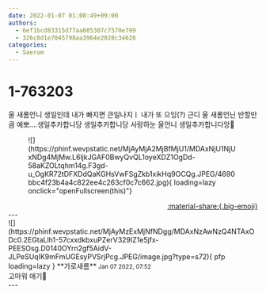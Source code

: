 ```yaml
---
date: 2022-01-07 01:08:49+09:00
authors:
  - 6ef1bcd83315d77aa605307c7570e799
  - 326c0d1e7045798aa3964e2028c34628
categories:
  - Saerom
---
```


# 1-763203

<div class="post-container" markdown="1">
<div class="content-container md-sidebar__scrollwrap" markdown="1">

울 새롬언니 생일인데 내가 빠지면 큰일나지ㅣ 내가 또 으잉(?) 근디 울 새롬언닌 반할만큼 예뽀....생일추카합니당 생일추카합니당 사랑하눈 울언니 생일추카합니다앙💛<br>
<figure markdown="1">
![](https://phinf.wevpstatic.net/MjAyMjA2MjBfMjU1/MDAxNjU1NjUxNDg4MjMw.L6ljkJGAF0BwyQvQL1oyeXDZ1OgDd-58aKZOLtqhm14g.F3gd-u_OgKR72tDFXDdQaKGHsVwFSgZkb1xikHq9OCQg.JPEG/4690bbc4f23b4a4c822ee4c263cf0c7c662.jpg){ loading=lazy onclick="openFullscreen(this)"}
</figure>


</div>
</div>

<div style="text-align: right;" markdown="1">
<a href="https://weverse.io/fromis9/fanpost/1-763203" style="text-align: right;">:material-share:{.big-emoji}</a>
</div>
---

<div class="comments-container md-sidebar__scrollwrap" markdown="1">
<div class="comment" markdown="1">
<div class='id-container' markdown="1">
![](https://phinf.wevpstatic.net/MjAyMzExMjNfNDgg/MDAxNzAwNzQ4NTAxODc0.2EGtaLlh1-57cxxdkbxuPZerV329IZ1e5jfx-PEESOsg.D0140OYrn2gf5AidV-JLPeSUqIK9mFmUGEsyPVSrjPcg.JPEG/image.jpg?type=s72){ pfp loading=lazy }
**<span class="artist">가로새롬</span>** <small>Jan 07 2022, 07:52</small><br>
</div>
<div class='comment-body' markdown="1">
고마워 애기🐥
</div>
</div>
</div>
---

